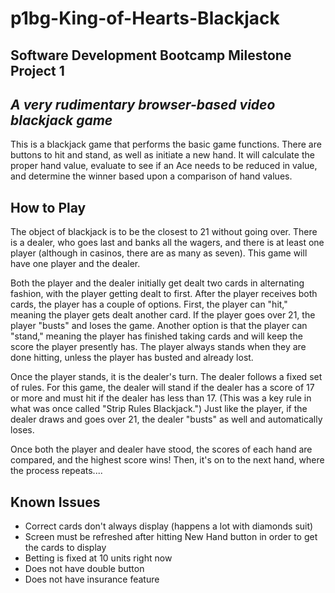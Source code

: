 # p1bg-King-of-Hearts-Blackjack
## Software Development Bootcamp Milestone Project 1
## _A very rudimentary browser-based video blackjack game_

This is a blackjack game that performs the basic game functions. 
There are buttons to hit and stand, as well as initiate a new hand. 
It will calculate the proper hand value, evaluate to see if an Ace 
needs to be reduced in value, and determine the winner based upon a 
comparison of hand values.

## How to Play

The object of blackjack is to be the closest to 21 without going 
over. There is a dealer, who goes last and banks all the wagers, 
and there is at least one player (although in casinos, there are as 
many as seven). This game will have one player and the dealer.

Both the player and the dealer initially get dealt two cards in 
alternating fashion, with the player getting dealt to first. After 
the player receives both cards, the player has a couple of options. 
First, the player can "hit," meaning the player gets dealt another 
card. If the player goes over 21, the player "busts" and loses the 
game. Another option is that the player can "stand," meaning the 
player has finished taking cards and will keep the score the player 
presently has. The player always stands when they are done hitting, 
unless the player has busted and already lost.

Once the player stands, it is the dealer's turn. The dealer follows 
a fixed set of rules. For this game, the dealer will stand if the 
dealer has a score of 17 or more and must hit if the dealer has 
less than 17. (This was a key rule in what was once called "Strip 
Rules Blackjack.") Just like the player, if the dealer draws and 
goes over 21, the dealer "busts" as well and automatically loses.

Once both the player and dealer have stood, the scores of each hand 
are compared, and the highest score wins! Then, it's on to the next 
hand, where the process repeats....

## Known Issues
- Correct cards don't always display (happens a lot with diamonds suit)
- Screen must be refreshed after hitting New Hand button in order to get the cards to display
- Betting is fixed at 10 units right now
- Does not have double button
- Does not have insurance feature
